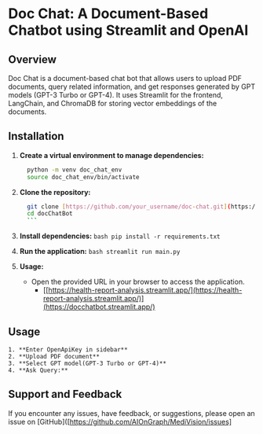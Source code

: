 # Doc Chat: A Document-Based Chatbot using Streamlit and OpenAI

## Overview

Doc Chat is a document-based chat bot that allows users to upload PDF documents, query related information, and get responses generated by GPT models (GPT-3 Turbo or GPT-4). It uses Streamlit for the frontend, LangChain, and ChromaDB for storing vector embeddings of the documents.

## Installation
1. **Create a virtual environment to manage dependencies:**
    ```bash
      python -m venv doc_chat_env
      source doc_chat_env/bin/activate
      ```

2. **Clone the repository:**
      ```bash
        git clone [https://github.com/your_username/doc-chat.git](https://github.com/AIOnGraph/docChatBot.git)https://github.com/AIOnGraph/docChatBot.git
        cd docChatBot
        ```
3. **Install dependencies:**
        ```bash
        pip install -r requirements.txt
        ```
4. **Run the application:**
        ```bash
        streamlit run main.py
        ```
5. **Usage:**
   - Open the provided URL in your browser to access the application.
     - [[https://health-report-analysis.streamlit.app/](https://health-report-analysis.streamlit.app/)](https://docchatbot.streamlit.app/)
## Usage

    1. **Enter OpenApiKey in sidebar**
    2. **Upload PDF document**
    3. **Select GPT model(GPT-3 Turbo or GPT-4)**
    4. **Ask Query:**

## Support and Feedback

If you encounter any issues, have feedback, or suggestions, please open an issue on [GitHub]([https://github.com/AIOnGraph/MediVision/issues]
